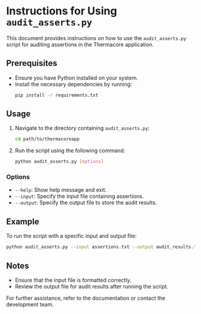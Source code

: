 # Instructions for Using `audit_asserts.py`

This document provides instructions on how to use the `audit_asserts.py` script for auditing assertions in the Thermacore application.

## Prerequisites
- Ensure you have Python installed on your system.
- Install the necessary dependencies by running:  
  ```bash
  pip install -r requirements.txt
  ```

## Usage
1. Navigate to the directory containing `audit_asserts.py`:
   ```bash
   cd path/to/thermacoreapp
   ```

2. Run the script using the following command:
   ```bash
   python audit_asserts.py [options]
   ```

### Options
- `--help`: Show help message and exit.
- `--input`: Specify the input file containing assertions.
- `--output`: Specify the output file to store the audit results.

## Example
To run the script with a specific input and output file:
```bash
python audit_asserts.py --input assertions.txt --output audit_results.txt
```

## Notes
- Ensure that the input file is formatted correctly.
- Review the output file for audit results after running the script.

For further assistance, refer to the documentation or contact the development team.
